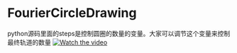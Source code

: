 # FourierCircleDrawing
python源码里面的steps是控制圆圈的数量的变量。大家可以调节这个变量来控制最终轨道的数量
[![Watch the video](https://raw.githubusercontent.com/ruanluyu/FourierCircleDrawing/master/miku.jpg)](https://www.bilibili.com/video/av28374720)
